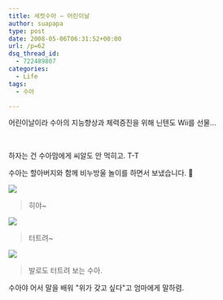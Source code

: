 ```yaml
---
title: 세컷수아 – 어린이날
author: suapapa
type: post
date: 2008-05-06T06:31:52+00:00
url: /p=62
dsq_thread_id:
  - 722489807
categories:
  - Life
tags:
  - 수아

---
```

어린이날이라 수아의 지능향상과 체력증진을 위해 닌텐도 Wii를 선물&#8230;

&nbsp;

하자는 건 수아맘에게 씨알도 안 먹히고. T-T

수아는 할아버지와 함께 비누방울 놀이를 하면서 보냈습니다. 🙂

![](https://asset.homin.dev/blog/2008/05/sua_bubble_01.webp)

> 히야~

![](https://asset.homin.dev/blog/2008/05/sua_bubble_02.webp)

> 터트려~

![](https://asset.homin.dev/blog/2008/05/sua_bubble_03.webp)

> 발로도 터트려 보는 수아.

수아야 어서 말을 배워 "위가 갖고 싶다"고 엄마에게 말하렴.